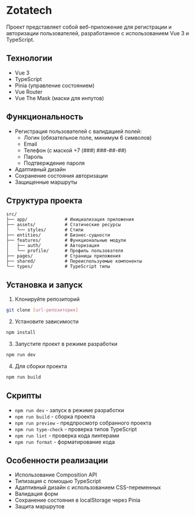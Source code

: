 # Zotatech

Проект представляет собой веб-приложение для регистрации и авторизации пользователей, разработанное с использованием Vue 3 и TypeScript.

## Технологии

- Vue 3
- TypeScript
- Pinia (управление состоянием)
- Vue Router
- Vue The Mask (маски для инпутов)

## Функциональность

- Регистрация пользователей с валидацией полей:
  - Логин (обязательное поле, минимум 6 символов)
  - Email
  - Телефон (с маской +7 (###) ###-##-##)
  - Пароль
  - Подтверждение пароля
- Адаптивный дизайн
- Сохранение состояния авторизации
- Защищенные маршруты

## Структура проекта

```
src/
├── app/              # Инициализация приложения
├── assets/           # Статические ресурсы
│   └── styles/       # Стили
├── entities/         # Бизнес-сущности
├── features/         # Функциональные модули
│   ├── auth/         # Авторизация
│   └── profile/      # Профиль пользователя
├── pages/            # Страницы приложения
├── shared/           # Переиспользуемые компоненты
└── types/            # TypeScript типы
```

## Установка и запуск

1. Клонируйте репозиторий
```bash
git clone [url-репозитория]
```

2. Установите зависимости
```bash
npm install
```

3. Запустите проект в режиме разработки
```bash
npm run dev
```

4. Для сборки проекта
```bash
npm run build
```

## Скрипты

- `npm run dev` - запуск в режиме разработки
- `npm run build` - сборка проекта
- `npm run preview` - предпросмотр собранного проекта
- `npm run type-check` - проверка типов TypeScript
- `npm run lint` - проверка кода линтерами
- `npm run format` - форматирование кода

## Особенности реализации

- Использование Composition API
- Типизация с помощью TypeScript
- Адаптивный дизайн с использованием CSS-переменных
- Валидация форм
- Сохранение состояния в localStorage через Pinia
- Защита маршрутов
